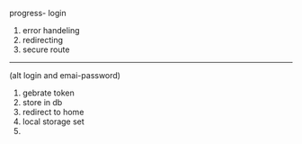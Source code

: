 progress- login
1. error handeling
2. redirecting
3. secure route

----
(alt login and emai-password)
1. gebrate token
2. store in db
3. redirect to home
4. local storage set
5. 